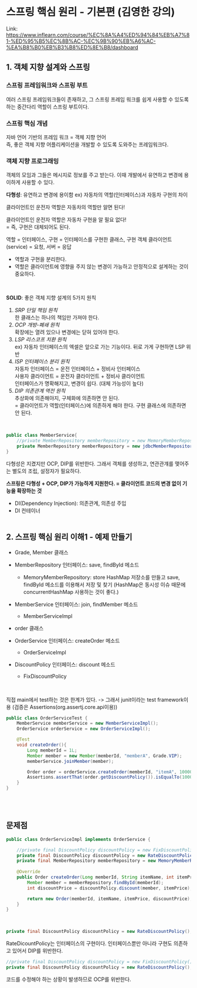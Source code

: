 # 스프링 핵심 원리 - 기본편 (김영한 강의)
Link: <https://www.inflearn.com/course/%EC%8A%A4%ED%94%84%EB%A7%81-%ED%95%B5%EC%8B%AC-%EC%9B%90%EB%A6%AC-%EA%B8%B0%EB%B3%B8%ED%8E%B8/dashboard>

## 1. 객체 지향 설계와 스프링
### 스프링 프레임워크와 스프링 부트
여러 스프링 프레임워크들이 존재하고, 그 스프링 프레임 워크를 쉽게 사용할 수 있도록 하는 중간다리 역할이 스프링 부트이다.<br/>

### 스프링 핵심 개념
자바 언어 기반의 프레임 워크 = 객체 지향 언어<br/>
즉, 좋은 객체 지향 어플리케이션을 개발할 수 있도록 도와주는 프레임워크다.<br/>

### 객체 지향 프로그래밍
객체의 모임과 그들은 메시지로 정보를 주고 받는다. 이때 개발에서 유연하고 변경에 용이하게 사용할 수 있다.<br/>

**다형성**: 유연하고 변경에 용이함
ex) 자동차의 역할(인터페이스)과 자동차 구현의 차이

클라이언트인 운전자 역할은 자동차의 역할만 알면 된다!

클라이언트인 운전자 역할은 자동차 구현을 알 필요 없다!<br/>
= 즉, 구현은 대체되어도 된다.

역할 = 인터페이스, 구현 = 인터페이스를 구현한 클래스, 구현 객체
클라이언트(service) = 요청, 서버 = 응답

- 역할과 구현을 분리한다.
- 역할은 클라이언트에 영향을 주지 않는 변경이 가능하고 안정적으로 설계하는 것이 중요하다.
<br/>

**SOLID**: 좋은 객체 지향 설계의 5가지 원칙
1. *SRP 단일 책임 원칙*<br/>
한 클래스는 하나의 책임만 가져야 한다.
2. *OCP 개방-폐쇄 원칙*<br/>
확장에는 열려 있으나 변경에는 닫혀 있어야 한다.
3. *LSP 리스코프 치환 원칙*<br/>
ex) 자동차 인터페이스의 엑셀은 앞으로 가는 기능이다. 뒤로 가게 구현하면 LSP 위반
4. *ISP 인터페이스 분리 원칙*<br/>
자동차 인터페이스 = 운전 인터페이스 + 정비사 인터페이스<br/>
사용자 클라이언트 = 운전자 클라이언트 + 정비사 클라이언트<br/>
인터페이스가 명확해지고, 변경이 쉽다. (대체 가능성이 높다)
5. *DIP 의존관계 역전 원칙*<br/>
추상화에 의존해야지, 구체화에 의존하면 안 된다.<br/>
= 클라이언트가 역할(인터페이스)에 의존하게 해야 한다. 구현 클래스에 의존하면 안 된다.
<br/>

```java
public class MemberService{
    //private MemberRepository memberRepository = new MemoryMemberRepository(); (기존코드)
    private MemberRepository memberRepository = new jdbcMemberRepository();
}
```
다형성은 지켰지만 OCP, DIP를 위반한다. 그래서 객체를 생성하고, 연관관걔를 맺어주는 별도의 조립, 설정자가 필요하다.<br/>

**스프링은 다형성 + OCP, DIP가 가능하게 지원한다. = 클라이언트 코드의 변경 없이 기능을 확장하는 것**
- DI(Dependency Injection): 의존관계, 의존성 주입
- DI 컨테이너
<br/><br/>

## 2. 스프링 핵심 원리 이해1 - 예제 만들기
* Grade, Member 클래스
* MemberRepository 인터페이스: save, findById 메소드
    * MemoryMemberRepository: store HashMap 저장소를 만들고 save, findById 메소드를 이용해서 저장 및 찾기 (HashMap은 동시성 이슈 때문에 concurrentHashMap 사용하는 것이 좋다.)

* MemberService 인터페이스: join, findMember 메소드
    * MemberServiceImpl

* order 클래스
* OrderService 인터페이스: createOrder 메소드
    * OrderServiceImpl

* DiscountPolicy 인터페이스: discount 메소드
    * FixDiscountPolicy
<br/>

직접 main에서 test하는 것은 한계가 있다.
-> 그래서 junit이라는 test framework이용 (검증은 Assertions(org.assertj.core.api이용))<br/>

```java
public class OrderServiceTest {
    MemberService memberService = new MemberServiceImpl();
    OrderService orderService = new OrderServiceImpl();

    @Test
    void createOrder(){
        Long memberId = 1L;
        Member member = new Member(memberId, "memberA", Grade.VIP);
        memberService.joinMember(member);

        Order order = orderService.createOrder(memberId, "itemA", 10000);
        Assertions.assertThat(order.getDiscountPolicy()).isEqualTo(1000);
    }
}
```
<br/><br/>

## 문제점
```java
public class OrderServiceImpl implements OrderService {

    //private final DiscountPolicy discountPolicy = new FixDiscountPolicy();
    private final DiscountPolicy discountPolicy = new RateDiscountPolicy();
    private final MemberRepository memberRepository = new MemoryMemberRepository();
    
    @Override
    public Order createOrder(Long memberId, String itemName, int itemPrice) {
        Member member = memberRepository.findById(memberId);
        int discountPrice = discountPolicy.discount(member, itemPrice);

        return new Order(memberId, itemName, itemPrice, discountPrice);
    }
}
```
<br/>

```java
private final DiscountPolicy discountPolicy = new RateDiscountPolicy();
```
RateDicountPolicy는 인터페이스의 구현이다. 인터페이스뿐만 아니라 구현도 의존하고 있어서 DIP를 위반한다.
<br/>

```java
//private final DiscountPolicy discountPolicy = new FixDiscountPolicy();
private final DiscountPolicy discountPolicy = new RateDiscountPolicy();
```
코드를 수정해야 하는 상황이 발생하므로 OCP를 위반한다.